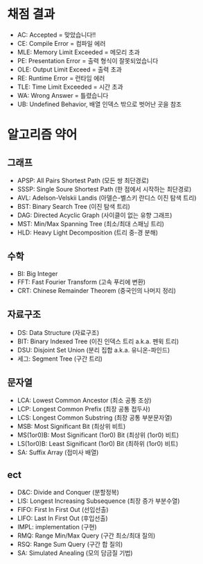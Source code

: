 # 채점 결과

* AC: Accepted = 맞았습니다!!
* CE: Compile Error = 컴파일 에러
* MLE: Memory Limit Exceeded = 메모리 초과
* PE: Presentation Error = 출력 형식이 잘못되었습니다
* OLE: Output Limit Exceed = 출력 초과
* RE: Runtime Error = 런타임 에러
* TLE: Time Limit Exceeded = 시간 초과
* WA: Wrong Answer = 틀렸습니다
* UB: Undefined Behavior, 배열 인덱스 밖으로 벗어난 곳을 참조

# 알고리즘 약어

## 그래프

* APSP: All Pairs Shortest Path (모든 쌍 최단경로)
* SSSP: Single Soure Shortest Path (한 점에서 시작하는 최단경로)
* AVL: Adelson-Velskii Landis (아델슨-벨스키 란디스 이진 탐색 트리)
* BST: Binary Search Tree (이진 탐색 트리)
* DAG: Directed Acyclic Graph (사이클이 없는 유향 그래프)
* MST: Min/Max Spanning Tree (최소/최대 스패닝 트리)
* HLD: Heavy Light Decomposition (트리 중-경 분해)

## 수학

* BI: Big Integer
* FFT: Fast Fourier Transform (고속 푸리에 변환)
* CRT: Chinese Remainder Theorem (중국인의 나머지 정리)

## 자료구조

* DS: Data Structure (자료구조)
* BIT: Binary Indexed Tree (이진 인덱스 트리 a.k.a. 펜윅 트리)
* DSU: Disjoint Set Union (분리 집합 a.k.a. 유니온-파인드)
* 세그: Segment Tree (구간 트리)

## 문자열

* LCA: Lowest Common Ancestor (최소 공통 조상)
* LCP: Longest Common Prefix (최장 공통 접두사)
* LCS: Longest Common Substring (최장 공통 부분문자열)
* MSB: Most Significant Bit (최상위 비트)
* MS(1or0)B: Most Significant (1or0) Bit (최상위 (1or0) 비트)
* LS(1or0)B: Least Significant (1or0) Bit (최하위 (1or0) 비트)
* SA: Suffix Array (접미사 배열)

## ect

* D&C: Divide and Conquer (분할정복)
* LIS: Longest Increasing Subsequence (최장 증가 부분수열)
* FIFO: First In First Out (선입선출)
* LIFO: Last In First Out (후입선출)
* IMPL: implementation (구현)
* RMQ: Range Min/Max Query (구간 최소/최대 질의)
* RSQ: Range Sum Query (구간 합 질의)
* SA: Simulated Anealing (모의 담금질 기법)